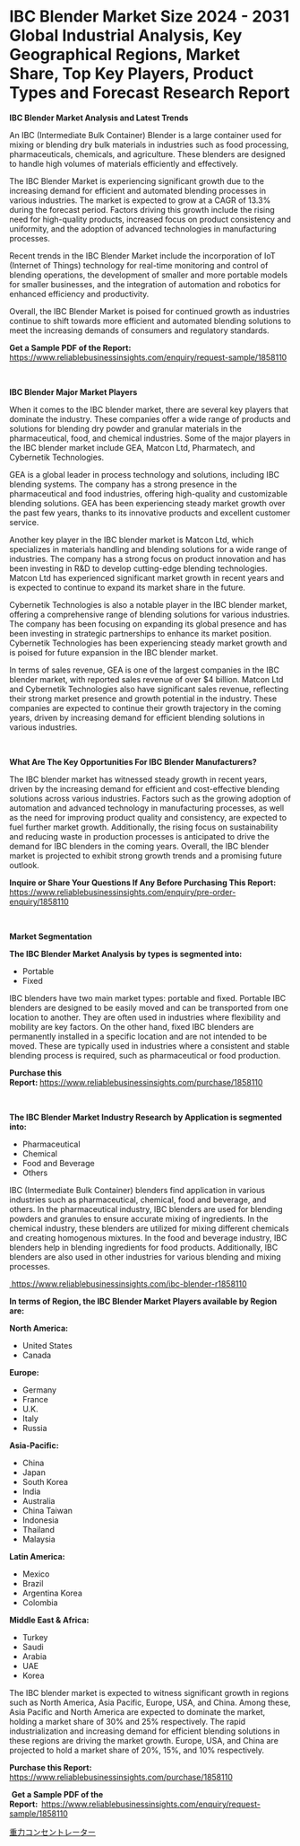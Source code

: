 <p><h1>IBC Blender Market Size 2024 - 2031 Global Industrial Analysis, Key Geographical Regions, Market Share, Top Key Players, Product Types and Forecast Research Report</h1></p><p><strong>IBC Blender Market Analysis and Latest Trends</strong></p>
<p><p>An IBC (Intermediate Bulk Container) Blender is a large container used for mixing or blending dry bulk materials in industries such as food processing, pharmaceuticals, chemicals, and agriculture. These blenders are designed to handle high volumes of materials efficiently and effectively.</p><p>The IBC Blender Market is experiencing significant growth due to the increasing demand for efficient and automated blending processes in various industries. The market is expected to grow at a CAGR of 13.3% during the forecast period. Factors driving this growth include the rising need for high-quality products, increased focus on product consistency and uniformity, and the adoption of advanced technologies in manufacturing processes.</p><p>Recent trends in the IBC Blender Market include the incorporation of IoT (Internet of Things) technology for real-time monitoring and control of blending operations, the development of smaller and more portable models for smaller businesses, and the integration of automation and robotics for enhanced efficiency and productivity.</p><p>Overall, the IBC Blender Market is poised for continued growth as industries continue to shift towards more efficient and automated blending solutions to meet the increasing demands of consumers and regulatory standards.</p></p>
<p><strong>Get a Sample PDF of the Report:&nbsp;</strong> <a href="https://www.reliablebusinessinsights.com/enquiry/request-sample/1858110">https://www.reliablebusinessinsights.com/enquiry/request-sample/1858110</a></p>
<p>&nbsp;</p>
<p><strong>IBC Blender Major Market Players</strong></p>
<p><p>When it comes to the IBC blender market, there are several key players that dominate the industry. These companies offer a wide range of products and solutions for blending dry powder and granular materials in the pharmaceutical, food, and chemical industries. Some of the major players in the IBC blender market include GEA, Matcon Ltd, Pharmatech, and Cybernetik Technologies.</p><p>GEA is a global leader in process technology and solutions, including IBC blending systems. The company has a strong presence in the pharmaceutical and food industries, offering high-quality and customizable blending solutions. GEA has been experiencing steady market growth over the past few years, thanks to its innovative products and excellent customer service.</p><p>Another key player in the IBC blender market is Matcon Ltd, which specializes in materials handling and blending solutions for a wide range of industries. The company has a strong focus on product innovation and has been investing in R&D to develop cutting-edge blending technologies. Matcon Ltd has experienced significant market growth in recent years and is expected to continue to expand its market share in the future.</p><p>Cybernetik Technologies is also a notable player in the IBC blender market, offering a comprehensive range of blending solutions for various industries. The company has been focusing on expanding its global presence and has been investing in strategic partnerships to enhance its market position. Cybernetik Technologies has been experiencing steady market growth and is poised for future expansion in the IBC blender market.</p><p>In terms of sales revenue, GEA is one of the largest companies in the IBC blender market, with reported sales revenue of over $4 billion. Matcon Ltd and Cybernetik Technologies also have significant sales revenue, reflecting their strong market presence and growth potential in the industry. These companies are expected to continue their growth trajectory in the coming years, driven by increasing demand for efficient blending solutions in various industries.</p></p>
<p>&nbsp;</p>
<p><strong>What Are The Key Opportunities For IBC Blender Manufacturers?</strong></p>
<p><p>The IBC blender market has witnessed steady growth in recent years, driven by the increasing demand for efficient and cost-effective blending solutions across various industries. Factors such as the growing adoption of automation and advanced technology in manufacturing processes, as well as the need for improving product quality and consistency, are expected to fuel further market growth. Additionally, the rising focus on sustainability and reducing waste in production processes is anticipated to drive the demand for IBC blenders in the coming years. Overall, the IBC blender market is projected to exhibit strong growth trends and a promising future outlook.</p></p>
<p><strong>Inquire or Share Your Questions If Any Before Purchasing This Report:</strong> <a href="https://www.reliablebusinessinsights.com/enquiry/pre-order-enquiry/1858110">https://www.reliablebusinessinsights.com/enquiry/pre-order-enquiry/1858110</a></p>
<p>&nbsp;</p>
<p><strong>Market Segmentation</strong></p>
<p><strong>The IBC Blender Market Analysis by types is segmented into:</strong></p>
<p><ul><li>Portable</li><li>Fixed</li></ul></p>
<p><p>IBC blenders have two main market types: portable and fixed. Portable IBC blenders are designed to be easily moved and can be transported from one location to another. They are often used in industries where flexibility and mobility are key factors. On the other hand, fixed IBC blenders are permanently installed in a specific location and are not intended to be moved. These are typically used in industries where a consistent and stable blending process is required, such as pharmaceutical or food production.</p></p>
<p><strong>Purchase this Report:&nbsp;</strong><a href="https://www.reliablebusinessinsights.com/purchase/1858110">https://www.reliablebusinessinsights.com/purchase/1858110</a></p>
<p>&nbsp;</p>
<p><strong>The IBC Blender Market Industry Research by Application is segmented into:</strong></p>
<p><ul><li>Pharmaceutical</li><li>Chemical</li><li>Food and Beverage</li><li>Others</li></ul></p>
<p><p>IBC (Intermediate Bulk Container) blenders find application in various industries such as pharmaceutical, chemical, food and beverage, and others. In the pharmaceutical industry, IBC blenders are used for blending powders and granules to ensure accurate mixing of ingredients. In the chemical industry, these blenders are utilized for mixing different chemicals and creating homogenous mixtures. In the food and beverage industry, IBC blenders help in blending ingredients for food products. Additionally, IBC blenders are also used in other industries for various blending and mixing processes.</p></p>
<p><a href="https://www.reliablebusinessinsights.com/ibc-blender-r1858110">&nbsp;https://www.reliablebusinessinsights.com/ibc-blender-r1858110</a></p>
<p><strong>In terms of Region, the IBC Blender Market Players available by Region are:</strong></p>
<p>
    <p> <strong> North America: </strong>
        <ul>
            <li>United States</li>
            <li>Canada</li>
        </ul>
        </p> 
    <p> <strong> Europe: </strong>
        <ul>
            <li>Germany</li>
            <li>France</li>
            <li>U.K.</li>
            <li>Italy</li>
            <li>Russia</li>
        </ul>
        </p> 
    <p> <strong> Asia-Pacific: </strong>
        <ul>
            <li>China</li>
            <li>Japan</li>
            <li>South Korea</li>
            <li>India</li>
            <li>Australia</li>
            <li>China Taiwan</li>
            <li>Indonesia</li>
            <li>Thailand</li>
            <li>Malaysia</li>
        </ul>
        </p> 
    <p> <strong> Latin America: </strong>
        <ul>
            <li>Mexico</li>
            <li>Brazil</li>
            <li>Argentina Korea</li>
            <li>Colombia</li>
        </ul>
        </p> 
    <p> <strong> Middle East & Africa: </strong>
        <ul>
            <li>Turkey</li>
            <li>Saudi</li>
            <li>Arabia</li>
            <li>UAE</li>
            <li>Korea</li>
        </ul>
    </p>
    </p>
<p><p>The IBC blender market is expected to witness significant growth in regions such as North America, Asia Pacific, Europe, USA, and China. Among these, Asia Pacific and North America are expected to dominate the market, holding a market share of 30% and 25% respectively. The rapid industrialization and increasing demand for efficient blending solutions in these regions are driving the market growth. Europe, USA, and China are projected to hold a market share of 20%, 15%, and 10% respectively.</p></p>
<p><strong>Purchase this Report: </strong><a href="https://www.reliablebusinessinsights.com/purchase/1858110">https://www.reliablebusinessinsights.com/purchase/1858110</a></p>
<p>&nbsp;<strong>Get a Sample PDF of the Report:&nbsp;&nbsp;</strong><a href="https://www.reliablebusinessinsights.com/enquiry/request-sample/1858110">https://www.reliablebusinessinsights.com/enquiry/request-sample/1858110</a></p>
<p><strong></strong></p>
<p><p><a href="https://github.com/pepo3k/Market-Research-Report-List-3/blob/main/384596337266.md">重力コンセントレーター</a></p></p>